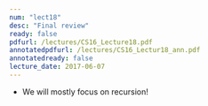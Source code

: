 ```yaml
---
num: "lect18"
desc: "Final review"
ready: false
pdfurl: /lectures/CS16_Lecture18.pdf
annotatedpdfurl: /lectures/CS16_Lectur18_ann.pdf
annotatedready: false
lecture_date: 2017-06-07
---
```


* We will mostly focus on recursion!
